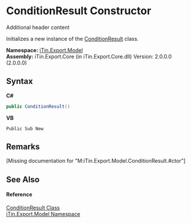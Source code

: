 # ConditionResult Constructor 
Additional header content 

Initializes a new instance of the <a href="T_iTin_Export_Model_ConditionResult">ConditionResult</a> class.

**Namespace:**&nbsp;<a href="N_iTin_Export_Model">iTin.Export.Model</a><br />**Assembly:**&nbsp;iTin.Export.Core (in iTin.Export.Core.dll) Version: 2.0.0.0 (2.0.0.0)

## Syntax

**C#**<br />
``` C#
public ConditionResult()
```

**VB**<br />
``` VB
Public Sub New
```


## Remarks
\[Missing <remarks> documentation for "M:iTin.Export.Model.ConditionResult.#ctor"\]

## See Also


#### Reference
<a href="T_iTin_Export_Model_ConditionResult">ConditionResult Class</a><br /><a href="N_iTin_Export_Model">iTin.Export.Model Namespace</a><br />